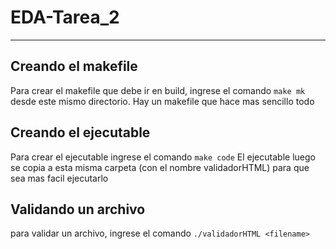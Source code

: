 # EDA-Tarea_2
***
## Creando el makefile
Para crear el makefile que debe ir en build,
ingrese el comando 
    `make mk` 
desde este mismo directorio. Hay un makefile que hace mas sencillo todo

## Creando el ejecutable
Para crear el ejecutable ingrese el comando 
    `make code`
El ejecutable luego se copia a esta misma carpeta (con el 
nombre validadorHTML) para que sea mas facil ejecutarlo

## Validando un archivo
para validar un archivo, ingrese el comando
    `./validadorHTML <filename>`
